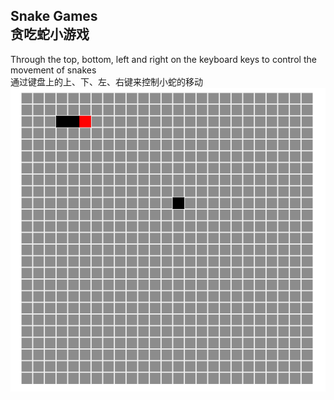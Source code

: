 ## Snake Games <br/> 贪吃蛇小游戏 <br/>

Through the top, bottom, left and right on the keyboard keys to control the movement of snakes <br/>
通过键盘上的上、下、左、右键来控制小蛇的移动 <br/>
![image](a.png)
